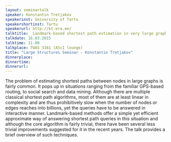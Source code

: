 ```yaml
---
layout: seminartalk
speaker: Konstantin Tretjakov
speakerinst: University of Tartu
speakershortinst: Tartu
speakerurl: http://kt.era.ee/
talktitle:  Landmark-based shortest path estimation in very large graphs
talkdate: 16.03.2015
talktime: 11.00
talkplace: TUAS 3161 (AScI lounge)
title: "Large Structures Seminar - Konstantin Tretjakov"
dinnerplace: 
dinnertime: 
dinnerurl: 
---
```


The problem of estimating shortest paths between nodes in large graphs is fairly common. It pops up in situations ranging from the familiar GPS-based routing, to social search and data mining. Although there are multiple classical shortest path algorithms, most of them are at least linear in complexity and are thus prohibitively slow when the number of nodes or edges reaches into billions, yet the queries have to be answered in interactive manner.
Landmark-based methods offer a simple yet efficient approximate way of answering shortest path queries in this situation and although the core algorithm is fairly trivial, there have been several less trivial improvements suggested for it in the recent years. The talk provides a brief overview of such techniques.
